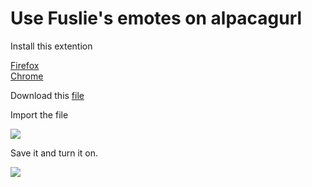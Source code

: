 # Use Fuslie's emotes on alpacagurl

Install this extention 

[Firefox](https://addons.mozilla.org/en-US/firefox/addon/request-interceptor/)  
[Chrome](https://chromewebstore.google.com/detail/request-interceptor/bfgblailifedppfilabonohepkofbkpm)

Download this [file](https://github.com/vicente-higino/Fix-Fuslies-bttv-ffz-emotes-on-youtube/releases/download/v.alpaca/request-interceptor-rules.json)

Import the file

![](https://github.com/vicente-higino/Fix-Fuslie-s-bttv-fzz-emotes-on-youtube/blob/a854730c5b0bb7db358f996bd0d406fe209639cc/images/1.png)

Save it and turn it on.

![](https://github.com/vicente-higino/Fix-Fuslie-s-bttv-fzz-emotes-on-youtube/blob/a854730c5b0bb7db358f996bd0d406fe209639cc/images/2.png)
